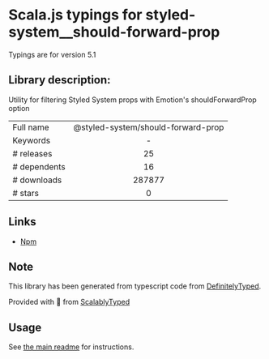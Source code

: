 
# Scala.js typings for styled-system__should-forward-prop

Typings are for version 5.1

## Library description:
Utility for filtering Styled System props with Emotion's shouldForwardProp option

|                    |                 |
| ------------------ | :-------------: |
| Full name          | @styled-system/should-forward-prop |
| Keywords           | - |
| # releases         | 25 |
| # dependents       | 16 |
| # downloads        | 287877 |
| # stars            | 0 |

## Links
- [Npm](https://www.npmjs.com/package/%40styled-system%2Fshould-forward-prop)
    


## Note
This library has been generated from typescript code from [DefinitelyTyped](https://definitelytyped.org).

Provided with :purple_heart: from [ScalablyTyped](https://github.com/oyvindberg/ScalablyTyped)

## Usage
See [the main readme](../../readme.md) for instructions.


